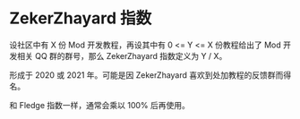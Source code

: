 # ZekerZhayard 指数

设社区中有 X 份 Mod 开发教程，再设其中有 0 <= Y <= X 份教程给出了 Mod 开发相关 QQ 群的群号，那么 ZekerZhayard 指数定义为 Y / X。

形成于 2020 或 2021 年。可能是因 ZekerZhayard 喜欢到处加教程的反馈群而得名。

和 Fledge 指数一样，通常会乘以 100% 后再使用。